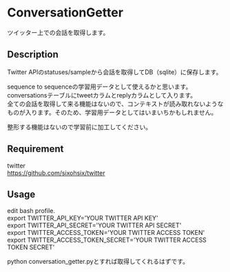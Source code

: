 ConversationGetter
====

ツイッター上での会話を取得します。

## Description
Twitter APIのstatuses/sampleから会話を取得してDB（sqlite）に保存します。

sequence to sequenceの学習用データとして使えるかと思います。  
conversationsテーブルにtweetカラムとreplyカラムとして入ります。  
全ての会話を取得して来る機能はないので、コンテキストが読み取れないようなものが入ります。そのため、学習用データとしてはいまいちかもしれません。  

整形する機能はないので学習前に加工してください。

## Requirement
twitter  
https://github.com/sixohsix/twitter

## Usage
edit bash profile.  
export TWITTER_API_KEY='YOUR TWITTER API KEY'  
export TWITTER_API_SECRET='YOUR TWITTER API SECRET'  
export TWITTER_ACCESS_TOKEN='YOUR TWITTER ACCESS TOKEN'  
export TWITTER_ACCESS_TOKEN_SECRET='YOUR TWITTER ACCESS TOKEN SECRET'  

python conversation_getter.pyとすれば取得してくれるはずです。
